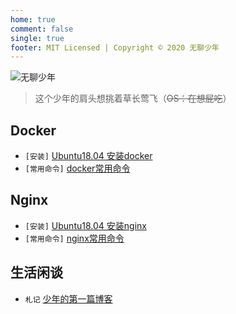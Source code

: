 ```yaml
---
home: true
comment: false
single: true
footer: MIT Licensed | Copyright © 2020 无聊少年
---
```

![无聊少年](http://media.zenghr.cn/logo.png)

> 这个少年的肩头想挑着草长莺飞（~~OS：在想屁吃~~）

## Docker
- `[安装]` [Ubuntu18.04 安装docker](/passages/2020-02-24-docker-install.html)
- `[常用命令]` [docker常用命令](/passages/2020-02-25-docker-command.html)

## Nginx
- `[安装]` [Ubuntu18.04 安装nginx](/passages/2020-02-25-nginx-install.html)
- `[常用命令]` [nginx常用命令](/passages/2020-02-25-nginx-command.html)

## 生活闲谈
- `札记` [少年的第一篇博客](/passages/2020-01-18-first-blog.html)

